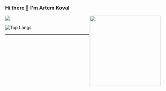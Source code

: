 ### Hi there 👋 I'm Artem Koval

<img align='right' src="https://media.giphy.com/media/M9gbBd9nbDrOTu1Mqx/giphy.gif" width="230">


[![](https://github-readme-stats.vercel.app/api?username=dakovlen&show_icons=true)](https://github.com/dakovlen)

![Top Langs](https://github-readme-stats.vercel.app/api/top-langs/?username=dakovlen&show_icons=true)

<hr>
<!---
dakovlen/dakovlen is a ✨ special ✨ repository because its `README.md` (this file) appears on your GitHub profile.
You can click the Preview link to take a look at your changes.
--->
